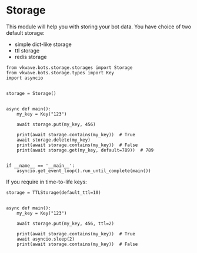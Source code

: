 # Storage

This module will help you with storing your bot data.
You have choice of two default storage:
 - simple dict-like storage
 - ttl storage
 - redis storage
 

```python3
from vkwave.bots.storage.storages import Storage
from vkwave.bots.storage.types import Key
import asyncio


storage = Storage()


async def main():
    my_key = Key("123")

    await storage.put(my_key, 456)

    print(await storage.contains(my_key))  # True
    await storage.delete(my_key)
    print(await storage.contains(my_key))  # False
    print(await storage.get(my_key, default=789))  # 789


if __name__ == '__main__':
    asyncio.get_event_loop().run_until_complete(main())

```

If you require in time-to-life keys:

```python3
storage = TTLStorage(default_ttl=10)


async def main():
    my_key = Key("123")

    await storage.put(my_key, 456, ttl=2)

    print(await storage.contains(my_key))  # True
    await asyncio.sleep(2)
    print(await storage.contains(my_key))  # False
```
